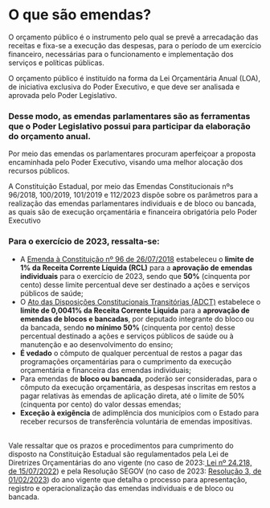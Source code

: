 # O que são emendas?

O orçamento público é o instrumento pelo qual se prevê a arrecadação das receitas e fixa-se a execução das despesas, para o período de um exercício financeiro, necessárias para o funcionamento e implementação dos serviços e políticas públicas.

O orçamento público é instituído na forma da Lei Orçamentária Anual (LOA), de iniciativa exclusiva do Poder Executivo, e que deve ser analisada e aprovada pelo Poder Legislativo.

### Desse modo, as **emendas parlamentares** são as ferramentas que o Poder Legislativo possui para participar da elaboração do orçamento anual.

Por meio das emendas os parlamentares procuram aperfeiçoar a proposta encaminhada pelo Poder Executivo, visando uma melhor alocação dos recursos públicos.

A Constituição Estadual, por meio das Emendas Constitucionais nºs 96/2018, 100/2019, 101/2019 e 112/2023 dispõe sobre os parâmetros para a realização das emendas parlamentares individuais e de bloco ou bancada, as quais são de execução orçamentária e financeira obrigatória pelo Poder Executivo

### Para o exercício de 2023, ressalta-se:

*  A [Emenda à Constituição nº 96 de 26/07/2018](https://www.almg.gov.br/legislacao-mineira/texto/EMC/96/2018/) estabeleceu o **limite de 1% da Receita Corrente Líquida (RCL)** para a **aprovação de emendas individuais** para o exercício de 2023, sendo que **50%** (cinquenta por cento) desse limite percentual deve ser destinado a ações e serviços públicos de saúde;
* O [Ato das Disposições Constitucionais Transitórias (ADCT)](https://www.almg.gov.br/legislacao-mineira/texto/EMC/96/2018/) estabelece o **limite de 0,0041% da Receita Corrente Liquida** para a **aprovação de emendas de blocos e bancadas**, por deputado integrante do bloco ou da bancada, sendo **no mínimo 50%** (cinquenta por cento) desse percentual destinado a ações e serviços públicos de saúde ou à manutenção e ao desenvolvimento do ensino;
* **É vedado** o cômputo de qualquer percentual de restos a pagar das programações orçamentárias para o cumprimento da execução orçamentária e financeira das emendas individuais;
* Para emendas de **bloco ou bancada**, poderão ser consideradas, para o cômputo da execução orçamentária, as despesas inscritas em restos a pagar relativas às emendas de aplicação direta, até o limite de 50% (cinquenta por cento) do valor dessas emendas;
* **Exceção à exigência** de adimplência dos municípios com o Estado para receber recursos de transferência voluntária de emendas impositivas.

\
Vale ressaltar que  os prazos e procedimentos para cumprimento do disposto na Constituição Estadual são regulamentados pela Lei de Diretrizes Orçamentárias do ano vigente (no caso de 2023:[ Lei nº 24.218, de 15/07/2022](https://www.almg.gov.br/legislacao-mineira/texto/LEI/24218/2022/)) e pela Resolução SEGOV (no caso de 2023:  [Resolução 3, de 01/02/2023](http://www.pesquisalegislativa.mg.gov.br/LegislacaoCompleta.aspx?cod=203662\&marc=)) do ano vigente que detalha o processo para apresentação, registro e operacionalização das emendas individuais e de bloco ou bancada.
